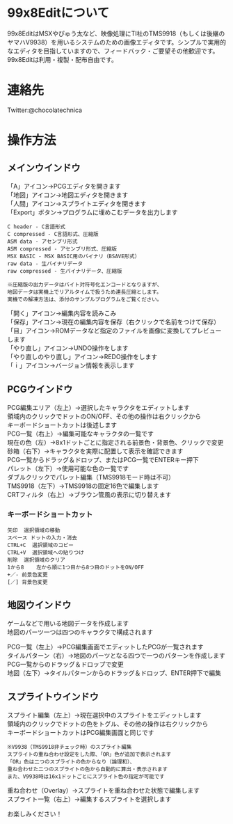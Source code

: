 # 99x8Editについて

99x8EditはMSXやぴゅう太など、映像処理にTI社のTMS9918（もしくは後継のヤマハV9938）を用いるシステムのための画像エディタです。シンプルで実用的なエディタを目指していますので、フィードバック・ご要望その他歓迎です。  
99x8Editは利用・複製・配布自由です。  

# 連絡先

Twitter:@chocolatechnica

# 操作方法

## メインウインドウ

「A」アイコン→PCGエディタを開きます  
「地図」アイコン→地図エディタを開きます  
「人間」アイコン→スプライトエディタを開きます  
「Export」ボタン→プログラムに埋めこむデータを出力します  
  
	C header - C言語形式  
	C compressed - C言語形式、圧縮版  
	ASM data - アセンブリ形式  
	ASM compressed - アセンブリ形式、圧縮版  
	MSX BASIC - MSX BASIC用のバイナリ（BSAVE形式）  
	raw data - 生バイナリデータ  
	raw compressed - 生バイナリデータ、圧縮版  
  
	※圧縮版の出力データはバイト対符号化エンコードとなりますが、  
	地図データは実機上でリアルタイムで扱うため連長圧縮とします。  
	実機での解凍方法は、添付のサンプルプログラムをご覧ください。  
  
「開く」アイコン→編集内容を読みこみ  
「保存」アイコン→現在の編集内容を保存（右クリックで名前をつけて保存）  
「目」アイコン→ROMデータなど指定のファイルを画像に変換してプレビューします  
「やり直し」アイコン→UNDO操作をします  
「やり直しのやり直し」アイコン→REDO操作をします  
「ｉ」アイコン→バージョン情報を表示します  

## PCGウインドウ

PCG編集エリア（左上）→選択したキャラクタをエディットします  
	領域内のクリックでドットのON/OFF、その他の操作は右クリックから  
	キーボードショートカットは後述します  
PCG一覧（右上）→編集可能なキャラクタの一覧です  
現在の色（左）→8x1ドットごとに指定される前景色・背景色、クリックで変更  
砂箱（右下）→キャラクタを実際に配置して表示を確認できます  
	PCG一覧からドラッグ＆ドロップ、またはPCG一覧でENTERキー押下  
パレット（左下）→使用可能な色の一覧です  
	ダブルクリックでパレット編集（TMS9918モード時は不可）  
TMS9918（左下）→TMS9918の固定16色で編集します  
CRTフィルタ（右上）→ブラウン管風の表示に切り替えます  

### キーボードショートカット
	矢印	選択領域の移動  
	スペース ドットの入力・消去  
	CTRL+C	選択領域のコピー  
	CTRL+V	選択領域への貼りつけ  
	削除	選択領域のクリア  
	1から8	左から順に1つ目から8つ目のドットをON/OFF  
	+／-	前景色変更  
	[／]	背景色変更  

## 地図ウインドウ
ゲームなどで用いる地図データを作成します  
地図のパーツ一つは四つのキャラクタで構成されます  

PCG一覧（左上）→PCG編集画面でエディットしたPCGが一覧されます  
タイルパターン（右）→地図のパーツとなる四つで一つのパターンを作成します  
	PCG一覧からのドラッグ＆ドロップで変更  
地図（左下）→タイルパターンからのドラッグ＆ドロップ、ENTER押下で編集  

## スプライトウインドウ  

スプライト編集（左上）→現在選択中のスプライトをエディットします  
	領域内のクリックでドットの色をトグル、その他の操作は右クリックから  
	キーボードショートカットはPCG編集画面と同じです  

	※V9938（TMS9918非チェック時）のスプライト編集  
	スプライトの重ね合わせ設定をした際、「OR」色が追加で表示されます  
	「OR」色は二つのスプライトの色からなり（論理和）、  
	重ね合わせた二つのスプライトの色から自動的に算出・表示されます  
	また、V9938時は16x1ドットごとにスプライト色の指定が可能です  

重ね合わせ（Overlay）→スプライトを重ね合わせた状態で編集します  
スプライト一覧（右上）→編集するスプライトを選択します  

お楽しみください！
